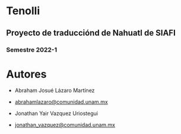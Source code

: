 # Tenolli

## Proyecto de traducciónd de Nahuatl de SIAFI
### Semestre 2022-1

# Autores
* Abraham Josué Lázaro Martínez
* abrahamlazaro@comunidad.unam.mx

* Jonathan Yair Vazquez Uriostegui
* jonathan_vazquez@comunidad.unam.mx


